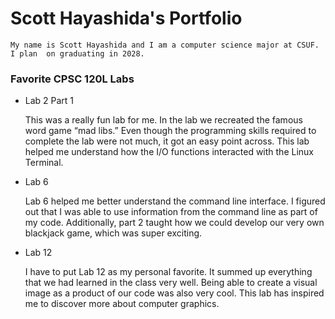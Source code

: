 
# Scott Hayashida's Portfolio

    My name is Scott Hayashida and I am a computer science major at CSUF. I plan  on graduating in 2028.

### Favorite CPSC 120L Labs

* Lab 2 Part 1

    This was a really fun lab for me. In the lab we recreated the famous word game “mad libs.” Even though the programming skills required to complete the lab were not much, it got an easy point across. This lab helped me understand how the I/O functions interacted with the Linux Terminal.

* Lab 6

    Lab 6 helped me better understand the command line interface. I figured out that I was able to use information from the command line as part of my code. Additionally, part 2 taught how we could develop our very own blackjack game, which was super exciting.

* Lab 12

    I have to put Lab 12 as my personal favorite. It summed up everything that we had learned in the class very well. Being able to create a visual image as a product of our code was also very cool. This lab has inspired me to discover more about computer graphics.
